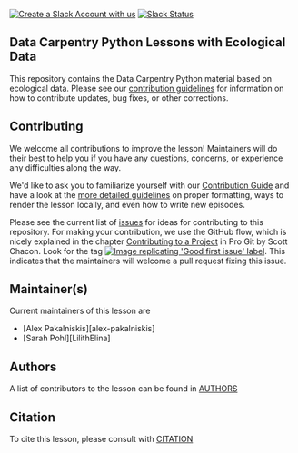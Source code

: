 [![Create a Slack Account with us][slack-account-icon]][slack-heroku]
[![Slack Status][slack-status-icon]][slack-status]

## Data Carpentry Python Lessons with Ecological Data

This repository contains the Data Carpentry Python material based on ecological
data. Please see our [contribution guidelines](CONTRIBUTING.md) for information
on how to contribute updates, bug fixes, or other corrections.

## Contributing

We welcome all contributions to improve the lesson! Maintainers will do their best to help you
if you have any questions, concerns, or experience any difficulties along the way.

We'd like to ask you to familiarize yourself with our [Contribution Guide](CONTRIBUTING.md)
and have a look at the [more detailed guidelines][lesson-example] on proper formatting,
ways to render the lesson locally, and even how to write new episodes.

Please see the current list of [issues][issues] for ideas for contributing to this
repository. For making your contribution, we use the GitHub flow, which is
nicely explained in the chapter [Contributing to a Project][contributing-to-a-project] in Pro Git
by Scott Chacon.
Look for the tag [![Image replicating 'Good first issue' label][gfi-label]][gfi].
This indicates that the maintainers will welcome a pull request fixing this issue.


## Maintainer(s)

Current maintainers of this lesson are

* [Alex Pakalniskis][alex-pakalniskis]
* [Sarah Pohl][LilithElina]

## Authors

A list of contributors to the lesson can be found in [AUTHORS](AUTHORS)

## Citation

To cite this lesson, please consult with [CITATION](CITATION)

[contributing-to-a-project]: http://git-scm.com/book/en/v2/GitHub-Contributing-to-a-Project
[gfi-label]: https://img.shields.io/badge/-good%20first%20issue-gold.svg
[gfi]: https://github.com/datacarpentry/python-ecology-lesson/labels/good%20first%20issue
[issues]: https://github.com/datacarpentry/python-ecology-lesson/issues
[lesson-example]: https://carpentries.github.io/lesson-example
[maxim-belkin]: https://github.com/maxim-belkin
[slack-account-icon]: https://img.shields.io/badge/Create_Slack_Account-The_Carpentries-071159.svg
[slack-heroku]: https://swc-slack-invite.herokuapp.com/
[slack-status-icon]: https://img.shields.io/badge/Slack_Channel-dc--ecology--py-E01563.svg
[slack-status]: https://swcarpentry.slack.com/messages/C9X44HCDS
